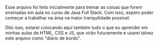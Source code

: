 Esse arquivo foi feito inicialmente para treinar as coisas que forem ensinadas em aula no curso de Java Full Stack. Com isso, espero poder começar a trabalhar na área na maior tranquilidade possível.

Dito isso, estarei colocando aqui também tudo o que eu aprender em minhas aulas de HTML, CSS e JS, que virão futuramente e usarei talvez este arquivo como "diário de bordo".